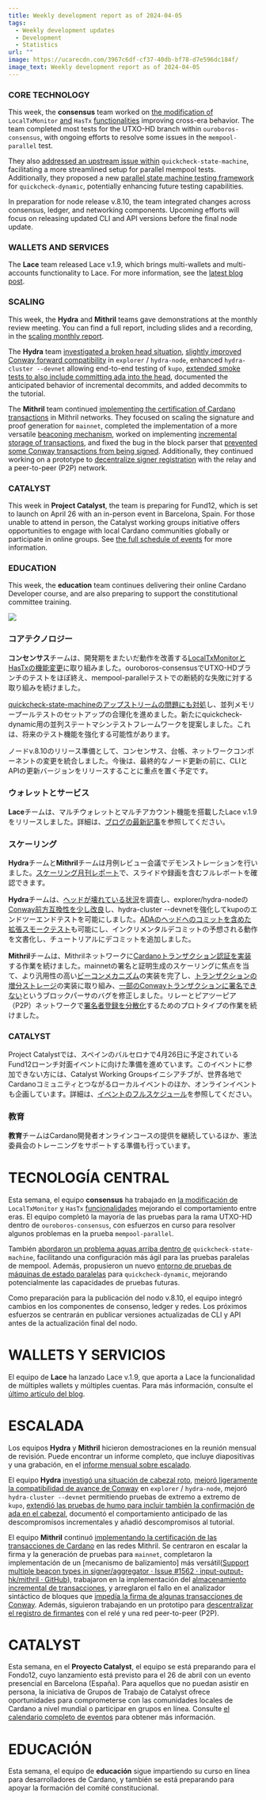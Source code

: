 ```yaml
---
title: Weekly development report as of 2024-04-05
tags:
  - Weekly development updates
  - Development
  - Statistics
url: ""
image: https://ucarecdn.com/3967c6df-cf37-40db-bf78-d7e596dc184f/
image_text: Weekly development report as of 2024-04-05
---
```


### CORE TECHNOLOGY

This week, the **consensus** team worked on [the modification of](https://github.com/IntersectMBO/ouroboros-consensus/issues/1009) `LocalTxMonitor` [and](https://github.com/IntersectMBO/ouroboros-consensus/issues/1009) `HasTx` [functionalities](https://github.com/IntersectMBO/ouroboros-consensus/issues/1009) improving cross-era behavior. The team completed most tests for the UTXO-HD branch within `ouroboros-consensus`, with ongoing efforts to resolve some issues in the `mempool-parallel` test.

They also [addressed an upstream issue within](https://github.com/stevana/quickcheck-state-machine/pull/43) `quickcheck-state-machine`, facilitating a more streamlined setup for parallel mempool tests. Additionally, they proposed a new [parallel state machine testing framework](https://github.com/input-output-hk/quickcheck-dynamic/pull/72) for `quickcheck-dynamic`, potentially enhancing future testing capabilities. 

In preparation for node release v.8.10, the team integrated changes across consensus, ledger, and networking components. Upcoming efforts will focus on releasing updated CLI and API versions before the final node update.

### WALLETS AND SERVICES

The **Lace** team released Lace v.1.9, which brings multi-wallets and multi-accounts functionality to Lace. For more information, see the [latest blog post](https://www.lace.io/blog/lace-1-9-0-release). 

### SCALING

This week, the **Hydra** and **Mithril** teams gave demonstrations at the monthly review meeting. You can find a full report, including slides and a recording, in the [scaling monthly report](https://cardano-scaling.org/monthly/2024-03).

The **Hydra** team [investigated a broken head situation](https://github.com/input-output-hk/hydra/issues/1374), [slightly improved Conway forward compatibility](https://github.com/input-output-hk/hydra/pull/1373) in `explorer` / `hydra-node`, enhanced `hydra-cluster --devnet` allowing end-to-end testing of `kupo`, [extended smoke tests to also include committing ada into the head](https://github.com/input-output-hk/hydra/pull/1377), documented the anticipated behavior of incremental decommits, and added decommits to the tutorial.

The **Mithril** team continued [implementing the certification of Cardano transactions](https://github.com/input-output-hk/mithril/issues/1457) in Mithril networks. They focused on scaling the signature and proof generation for `mainnet`, completed the implementation of a more versatile [beaconing mechanism](https://github.com/input-output-hk/mithril/issues/1562), worked on implementing [incremental storage of transactions](https://github.com/input-output-hk/mithril/issues/1591), and fixed the bug in the block parser that [prevented some Conway transactions from being signed](https://github.com/input-output-hk/mithril/issues/1577). Additionally, they continued working on a prototype to [decentralize signer registration](https://github.com/input-output-hk/mithril/issues/1587) with the relay and a peer-to-peer (P2P) network.

### CATALYST

This week in **Project Catalyst**, the team is preparing for Fund12, which is set to launch on April 26 with an in-person event in Barcelona, Spain. For those unable to attend in person, the Catalyst working groups initiative offers opportunities to engage with local Cardano communities globally or participate in online groups. See [the full schedule of events](https://catalystwg.gitbook.io/docs/cwg-schedule) for more information.

### EDUCATION

This week, the **education** team continues delivering their online Cardano Developer course, and are also preparing to support the constitutional committee training.

![](https://ucarecdn.com/6624c81a-e4ed-4a4b-81b6-743ce3707643/-/preview/-/format/auto/-/quality/smart/)

### コアテクノロジー

**コンセンサス**チームは、開発期をまたいだ動作を改善する[LocalTxMonitorとHasTxの機能変更](https://github.com/IntersectMBO/ouroboros-consensus/issues/1009)に取り組みました。ouroboros-consensusでUTXO-HDブランチのテストをほぼ終え、mempool-parallelテストでの断続的な失敗に対する取り組みを続けました。

[quickcheck-state-machineのアップストリームの問題にも対処](https://github.com/stevana/quickcheck-state-machine/pull/43)し、並列メモリープールテストのセットアップの合理化を進めました。新たにquickcheck-dynamic用の並列ステートマシンテストフレームワークを提案しました。これは、将来のテスト機能を強化する可能性があります。 

ノードv.8.10のリリース準備として、コンセンサス、台帳、ネットワークコンポーネントの変更を統合しました。今後は、最終的なノード更新の前に、CLIとAPIの更新バージョンをリリースすることに重点を置く予定です。

### ウォレットとサービス

**Lace**チームは、マルチウォレットとマルチアカウント機能を搭載したLace v.1.9をリリースしました。詳細は、[ブログの最新記事](https://www.lace.io/blog/lace-1-9-0-release)を参照してください。 

### スケーリング

**Hydra**チームと**Mithril**チームは月例レビュー会議でデモンストレーションを行いました。[スケーリング月刊レポート](https://cardano-scaling.org/monthly/2024-03)で、スライドや録画を含むフルレポートを確認できます。

**Hydra**チームは、[ヘッドが壊れている状況](https://github.com/input-output-hk/hydra/issues/1374)を調査し、explorer/hydra-nodeの[Conway前方互換性を少し改良](https://github.com/input-output-hk/hydra/pull/1373)し、hydra-cluster --devnetを強化してkupoのエンドツーエンドテストを可能にしました。[ADAのヘッドへのコミットを含めた拡張スモークテスト](https://github.com/input-output-hk/hydra/pull/1377)も可能にし、インクリメンタルデコミットの予想される動作を文書化し、チュートリアルにデコミットを追加しました。

**Mithril**チームは、Mithrilネットワークに[Cardanoトランザクション認証を実装](https://github.com/input-output-hk/mithril/issues/1457)する作業を続けました。mainnetの署名と証明生成のスケーリングに焦点を当て、より汎用性の高い[ビーコンメカニズム](https://github.com/input-output-hk/mithril/issues/1562)の実装を完了し、[トランザクションの増分ストレージ](https://github.com/input-output-hk/mithril/issues/1591)の実装に取り組み、[一部のConwayトランザクションに署名できない](https://github.com/input-output-hk/mithril/issues/1577)というブロックパーサのバグを修正しました。リレーとピアツーピア（P2P）ネットワークで[署名者登録を分散化](https://github.com/input-output-hk/mithril/issues/1587)するためのプロトタイプの作業を続けました。

### CATALYST

Project Catalystでは、スペインのバルセロナで4月26日に予定されているFund12ローンチ対面イベントに向けた準備を進めています。このイベントに参加できない方には、Catalyst Working Groupsイニシアチブが、世界各地でCardanoコミュニティとつながるローカルイベントのほか、オンラインイベントも企画しています。詳細は、[イベントのフルスケジュール](https://catalystwg.gitbook.io/docs/cwg-schedule)を参照してください。

### 教育

**教育**チームはCardano開発者オンラインコースの提供を継続しているほか、憲法委員会のトレーニングをサポートする準備も行っています。

# TECNOLOGÍA CENTRAL

Esta semana, el equipo **consensus** ha trabajado en [la modificación de](https://github.com/IntersectMBO/ouroboros-consensus/issues/1009) `LocalTxMonitor` [y](https://github.com/IntersectMBO/ouroboros-consensus/issues/1009) `HasTx` [funcionalidades](https://github.com/IntersectMBO/ouroboros-consensus/issues/1009) mejorando el comportamiento entre eras. El equipo completó la mayoría de las pruebas para la rama UTXO-HD dentro de `ouroboros-consensus`, con esfuerzos en curso para resolver algunos problemas en la prueba `mempool-parallel`.

También [abordaron un problema aguas arriba dentro de](https://github.com/stevana/quickcheck-state-machine/pull/43) `quickcheck-state-machine`, facilitando una configuración más ágil para las pruebas paralelas de mempool. Además, propusieron un nuevo [entorno de pruebas de máquinas de estado paralelas](https://github.com/input-output-hk/quickcheck-dynamic/pull/72) para `quickcheck-dynamic`, mejorando potencialmente las capacidades de pruebas futuras.

Como preparación para la publicación del nodo v.8.10, el equipo integró cambios en los componentes de consenso, ledger y redes. Los próximos esfuerzos se centrarán en publicar versiones actualizadas de CLI y API antes de la actualización final del nodo.

# WALLETS Y SERVICIOS

El equipo de **Lace** ha lanzado Lace v.1.9, que aporta a Lace la funcionalidad de múltiples wallets y múltiples cuentas. Para más información, consulte el [último artículo del blog](https://www.lace.io/blog/lace-1-9-0-release).

# ESCALADA

Los equipos **Hydra** y **Mithril** hicieron demostraciones en la reunión mensual de revisión. Puede encontrar un informe completo, que incluye diapositivas y una grabación, en el [informe mensual sobre escalado](https://cardano-scaling.org/monthly/2024-03).

El equipo **Hydra** [investigó una situación de cabezal roto](https://github.com/input-output-hk/hydra/issues/1374), [mejoró ligeramente la compatibilidad de avance de Conway](https://github.com/input-output-hk/hydra/pull/1373) en `explorer` / `hydra-node`, mejoró `hydra-cluster --devnet` permitiendo pruebas de extremo a extremo de `kupo`, [extendió las pruebas de humo para incluir también la confirmación de ada en el cabezal](https://github.com/input-output-hk/hydra/pull/1377), documentó el comportamiento anticipado de las descompromisos incrementales y añadió descompromisos al tutorial.

El equipo **Mithril** continuó [implementando la certificación de las transacciones de Cardano](https://github.com/input-output-hk/mithril/issues/1457) en las redes Mithril. Se centraron en escalar la firma y la generación de pruebas para `mainnet`, completaron la implementación de un \[mecanismo de balizamiento\] más versátil([Support multiple beacon types in signer/aggregator · Issue #1562 · input-output-hk/mithril · GitHub](https://github.com/input-output-hk/mithril/issues/1562)), trabajaron en la implementación del [almacenamiento incremental de transacciones](https://github.com/input-output-hk/mithril/issues/1591), y arreglaron el fallo en el analizador sintáctico de bloques que [impedía la firma de algunas transacciones de Conway](https://github.com/input-output-hk/mithril/issues/1577). Además, siguieron trabajando en un prototipo para [descentralizar el registro de firmantes](https://github.com/input-output-hk/mithril/issues/1587) con el relé y una red peer-to-peer (P2P).

# CATALYST

Esta semana, en el **Proyecto Catalyst**, el equipo se está preparando para el Fondo12, cuyo lanzamiento está previsto para el 26 de abril con un evento presencial en Barcelona (España). Para aquellos que no puedan asistir en persona, la iniciativa de Grupos de Trabajo de Catalyst ofrece oportunidades para comprometerse con las comunidades locales de Cardano a nivel mundial o participar en grupos en línea. Consulte [el calendario completo de eventos](https://catalystwg.gitbook.io/docs/cwg-schedule) para obtener más información.

# EDUCACIÓN

Esta semana, el equipo de **educación** sigue impartiendo su curso en línea para desarrolladores de Cardano, y también se está preparando para apoyar la formación del comité constitucional.
